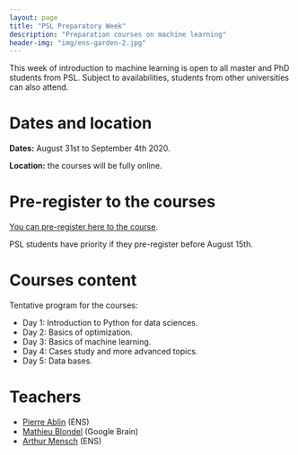 ```yaml
---
layout: page
title: "PSL Preparatory Week"
description: "Preparation courses on machine learning"
header-img: "img/ens-garden-2.jpg"
---
```


This week of introduction to machine learning is open to all master and PhD students from PSL. Subject to availabilities, students from other universities can also attend.

Dates and location
============================

__Dates:__ August 31st to September 4th 2020.

__Location:__ the courses will be fully online.

Pre-register to the courses
============================

[You can pre-register here to the course](https://docs.google.com/forms/d/e/1FAIpQLScIGuKpZaG51WzyXSTY8sUnAwgio32VFZssjOJbX85cwexbIg/viewform?usp=pp_url).

PSL students have priority if they pre-register before August 15th.

Courses content
============================

Tentative program for the courses:
- Day 1: Introduction to Python for data sciences.
- Day 2: Basics of optimization.
- Day 3: Basics of machine learning.
- Day 4: Cases study and more advanced topics.
- Day 5: Data bases.

Teachers
============================

- [Pierre Ablin](https://pierreablin.com/) (ENS)
- [Mathieu Blondel](http://mblondel.org/) (Google Brain)
- [Arthur Mensch](https://www.amensch.fr/) (ENS)
